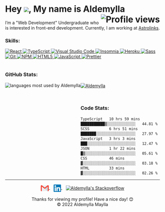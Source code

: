 <h1 align="left">Hey <img src="https://media.giphy.com/media/hvRJCLFzcasrR4ia7z/giphy.gif" width="25px">, My name is Aldemylla <img align="right" src="https://komarev.com/ghpvc/?username=aldemylla&color=blue" alt="Profile views" /></h1>

I’m a "Web Development" Undergraduate who is interested in front-end development. Currently, I am working at [Astrolinks](https://github.com/Astrolinks).

### Skills: 

<a href="https://github.com/Aldemylla/">
  <img alt="React" src="https://img.shields.io/badge/-React-2987a1?style=flat-square&logo=react&logoColor=white"/>
  <img alt="TypeScript" src="https://img.shields.io/badge/-TypeScript-007ACC?style=flat-square&logo=typescript&logoColor=white" />
  <img alt="Visual Studio Code" src="https://img.shields.io/badge/-VSCode-007ACC?style=flat-square&logo=Visual%20Studio%20Code&logoColor=white" />
  <img alt="Insomnia" src="https://img.shields.io/badge/-Insomnia-5849BE?style=flat-square&logo=insomnia&logoColor=white" />
  <img alt="Heroku" src="https://img.shields.io/badge/-Heroku-5415a5?style=flat-square&logo=heroku&logoColor=white" />
  <img alt="Sass" src="https://img.shields.io/badge/-Sass-CC6699?style=flat-square&logo=sass&logoColor=white" />
  <img alt="Git" src="https://img.shields.io/badge/-Git-F05032?style=flat-square&logo=git&logoColor=white" />
  <img alt="NPM" src="https://img.shields.io/badge/-NPM-CB3837?style=flat-square&logo=npm&logoColor=white" />
  <img alt="HTML5" src="https://img.shields.io/badge/-HTML5-E34F26?style=flat-square&logo=html5&logoColor=white" />
  <img alt="JavaScript" src="https://img.shields.io/badge/-JavaScript-e1cb15?style=flat-square&logo=JavaScript&logoColor=gray" />
  <img alt="Prettier" src="https://img.shields.io/badge/-Prettier-e8b23a?style=flat-square&logo=prettier&logoColor=gray" />
</a>
<br/><br/>

### GitHub Stats:
<a href="https://github.com/aldemylla">
<p><img align="left" height="150px" src="https://github-readme-stats.vercel.app/api/top-langs/?username=aldemylla&show_icons=true&theme=dark&langs_count=8&count_private=true&card_heigth=150&layout=compact" alt="languages most used by Aldemylla" /></p>

<p><img align="center" height="150px" src="https://github-readme-stats.vercel.app/api?username=aldemylla&show_icons=true&locale=en&theme=dark&langs_count=8&count_private=true&card_heigth=150&" alt="Aldemylla" /></p>
</a>
<br/>

### Code Stats:
<!--START_SECTION:waka-->

```text
TypeScript   10 hrs 59 mins  ███████████▒░░░░░░░░░░░░░   44.81 %
SCSS         6 hrs 51 mins   ███████░░░░░░░░░░░░░░░░░░   27.97 %
JavaScript   3 hrs 3 mins    ███░░░░░░░░░░░░░░░░░░░░░░   12.47 %
JSON         1 hr 22 mins    █▒░░░░░░░░░░░░░░░░░░░░░░░   05.61 %
CSS          46 mins         ▓░░░░░░░░░░░░░░░░░░░░░░░░   03.18 %
HTML         33 mins         ▓░░░░░░░░░░░░░░░░░░░░░░░░   02.26 %
```

<!--END_SECTION:waka-->

---
<p align="center">
  <a href="mailto:aldemylla@gmail.com" >
    <img align="center" alt="Aldemylla's mail" width="26px" src="https://github.com/SatYu26/SatYu26/blob/master/Assets/Gmail.svg" />
  </a> &nbsp;&nbsp;
  
  <a href="https://www.linkedin.com/in/aldemylla/" target="_blank">
    <img align="center" alt="Aldemylla's Linkedin" width="24px" src="https://github.com/SatYu26/SatYu26/blob/master/Assets/Linkedin.svg" />
  </a> &nbsp;&nbsp;

  <a href="https://stackoverflow.com/users/16495476/aldemylla" target="_blank">
    <img align="center" alt="Aldemylla's Stackoverflow" width="28px" src="https://upload.wikimedia.org/wikipedia/commons/thumb/e/ef/Stack_Overflow_icon.svg/1200px-Stack_Overflow_icon.svg.png" />
  </a>
<p> 

<div align="center">
  Thanks for viewing my profile! Have a nice day! 😊 <br/>
  &copy; 2022 Aldemylla Maylla
</div>
<!--
**Aldemylla/aldemylla** is a ✨ _special_ ✨ repository because its `README.md` (this file) appears on your GitHub profile.

Here are some ideas to get you started:

- 🔭 I’m currently working on ...
- 🌱 I’m currently learning ...
- 👯 I’m looking to collaborate on ...
- 🤔 I’m looking for help with ...
- 💬 Ask me about ...
- 📫 How to reach me: ...
- 😄 Pronouns: ...
- ⚡ Fun fact: ...
-->
